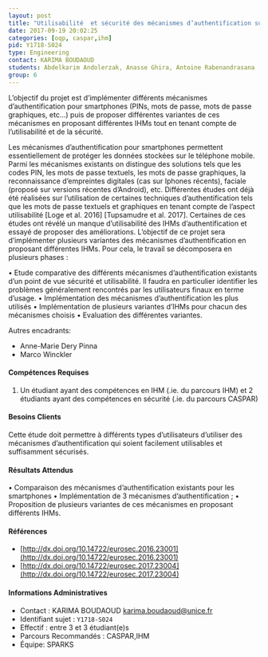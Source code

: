 ```yaml
---
layout: post
title: "Utilisabilité  et sécurité des mécanismes d’authentification sur smartphones "
date: 2017-09-19 20:02:25
categories: [oqp, caspar,ihm]
pid: Y1718-S024
type: Engineering
contact: KARIMA BOUDAOUD
students: Abdelkarim Andolerzak, Anasse Ghira, Antoine Rabenandrasana
group: 6
---
```

       
L’objectif du projet est d’implémenter différents mécanismes d’authentification pour smartphones (PINs, mots de passe, mots de passe graphiques, etc…) puis de proposer différentes variantes de ces mécanismes en  proposant différentes IHMs tout en tenant compte de l’utilisabilité et de la sécurité.

Les mécanismes d’authentification pour smartphones permettent essentiellement de protéger les données stockées sur le téléphone mobile. Parmi les mécanismes existants on distingue des solutions tels que les codes PIN, les mots de passe textuels, les mots de passe graphiques, la reconnaissance d’empreintes digitales (cas sur Iphones récents), faciale (proposé sur versions récentes d’Android), etc. 
Différentes études ont déjà été réalisées sur l’utilisation de certaines techniques d’authentification tels que les mots de passe textuels et graphiques en tenant compte de l’aspect utilisabilité [Loge et al. 2016] [Tupsamudre et al. 2017]. Certaines de ces études ont révélé un manque d’utilisabilité des IHMs d’authentification et essayé de proposer des améliorations. L’objectif de ce projet sera d’implémenter plusieurs variantes des mécanismes d’authentification en proposant différentes IHMs. Pour cela, le travail se décomposera en plusieurs phases :

•	Etude comparative des différents mécanismes d’authentification existants d’un point de vue sécurité et utilisabilité. Il faudra en particulier identifier les problèmes généralement rencontrés par les utilisateurs finaux en terme d’usage.
•	Implémentation des mécanismes d’authentification les plus utilisés
•	Implémentation de plusieurs variantes d’IHMs pour chacun des mécanismes choisis
•	Evaluation des différentes variantes.

Autres encadrants:
- Anne-Marie Dery Pinna 
- Marco Winckler  


#### Compétences Requises
1) Un étudiant ayant des compétences en  IHM  (.ie. du parcours IHM) et 2 étudiants ayant des compétences en sécurité (.ie. du parcours CASPAR)



     

#### Besoins Clients
Cette étude doit permettre à différents types d’utilisateurs d’utiliser des mécanismes d’authentification qui soient facilement utilisables et suffisamment sécurisés.

#### Résultats Attendus
•	Comparaison des mécanismes d’authentification existants pour les smartphones
•	Implémentation de 3 mécanismes d’authentification ; 
•	Proposition de plusieurs variantes de ces mécanismes en proposant différents IHMs.


#### Références

  * [http://dx.doi.org/10.14722/eurosec.2016.23001](http://dx.doi.org/10.14722/eurosec.2016.23001)
  * [http://dx.doi.org/10.14722/eurosec.2017.23004](http://dx.doi.org/10.14722/eurosec.2017.23004)

#### Informations Administratives
  * Contact : KARIMA BOUDAOUD <karima.boudaoud@unice.fr>
  * Identifiant sujet : `Y1718-S024`
  * Effectif : entre 3 et 3 étudiant(e)s
  * Parcours Recommandés : CASPAR,IHM
  * Équipe: SPARKS

     